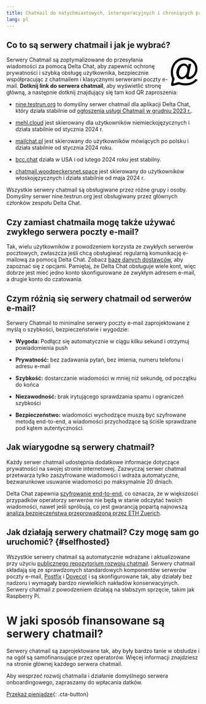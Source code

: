 ```yaml
---
title: Chatmail do natychmiastowych, interoperacyjnych i chroniących prywatność rozmów
lang: pl
---
```



## Co to są serwery chatmail i jak je wybrać?

<img alt="Chatmail logo" src="../assets/logos/chatmail.svg" width="80" style="float:right;" />

Serwery Chatmail są zoptymalizowane do przesyłania wiadomości za pomocą Delta Chat, aby zapewnić ochronę prywatności i szybką obsługę użytkownika, bezpiecznie współpracując z chatmailem i klasycznymi serwerami poczty e-mail. **Dotknij link do serwera chatmail**, aby wyświetlić stronę główną, a następnie dotknij znajdujący się tam kod QR zaproszenia:

- [nine.testrun.org](https://nine.testrun.org) to domyślny serwer chatmail dla aplikacji Delta Chat, który działa stabilnie od [ogłoszenia usługi Chatmail w grudniu 2023 r.](https://delta.chat/en/2023-12-13-chatmail).

- [mehl.cloud](https://mehl.cloud) jest skierowany dla użytkowników niemieckojęzycznych i działa stabilnie od stycznia 2024 r.

- [mailchat.pl](https://mailchat.pl) jest skierowany do użytkowników mówiących po polsku i działa stabilnie od stycznia 2024 roku.

- [bcc.chat](https://bcc.chat) działa w USA i od lutego 2024 roku jest stabilny.

- [chatmail.woodpeckersnet.space](https://chatmail.woodpeckersnest.space/) jest skierowany do użytkowników włoskojęzycznych i działa stabilnie od maja 2024 r.

Wszystkie serwery chatmail są obsługiwane przez różne grupy i osoby. Domyślny serwer nine.testrun.org jest obsługiwany przez głównych członków zespołu Delta Chat.

## Czy zamiast chatmaila mogę także używać zwykłego serwera poczty e-mail?

Tak, wielu użytkowników z powodzeniem korzysta ze zwykłych serwerów pocztowych, zwłaszcza jeśli chcą obsługiwać regularną komunikację e-mailową za pomocą Delta Chat. Zobacz [bazę danych dostawców](https://providers.delta.chat), aby zapoznać się z opcjami. Pamiętaj, że Delta Chat obsługuje wiele kont, więc dobrze jest mieć jedno konto skonfigurowane ze zwykłym adresem e-mail, a drugie konto do czatowania.


## Czym różnią się serwery chatmail od serwerów e-mail?

Serwery Chatmail to minimalne serwery poczty e-mail zaprojektowane z myślą o szybkości, bezpieczeństwie i wygodzie:

- **Wygoda:** Podłącz się automatycznie w ciągu kilku sekund i otrzymuj powiadomienia push

- **Prywatność:** bez zadawania pytań, bez imienia, numeru telefonu i adresu e-mail

- **Szybkość:** dostarczanie wiadomości w mniej niż sekundę, od początku do końca

- **Niezawodność:** brak irytującego sprawdzania spamu i ograniczeń szybkości

- **Bezpieczeństwo:** wiadomości wychodzące muszą być szyfrowane metodą end-to-end, a wiadomości przychodzące są ściśle sprawdzane pod kątem autentyczności.


## Jak wiarygodne są serwery chatmail?

Każdy serwer chatmail udostępnia dodatkowe informacje dotyczące prywatności na swojej stronie internetowej. Zazwyczaj serwer chatmail przetwarza tylko zaszyfrowane wiadomości i wdraża automatyczne, bezwarunkowe usuwanie wiadomości po maksymalnie 20 dniach.

Delta Chat zapewnia [szyfrowanie end-to-end](https://delta.chat/en/2023-11-23-jumbo-42), co oznacza, że w większości przypadków operatorzy serwerów nie będą w stanie odczytać twoich wiadomości, nawet jeśli spróbują, co jest gwarancją popartą najnowszą [analizą bezpieczeństwa przeprowadzoną przez ETH Zuerich](https://delta.chat/en/2024-03-25-crypto-analysis-securejoin).


## Jak działają serwery chatmail? Czy mogę sam go uruchomić? {#selfhosted}

Wszystkie serwery chatmail są automatycznie wdrażane i aktualizowane przy użyciu [publicznego repozytorium rozwoju chatmail](https://github.com/deltachat/chatmail). Serwery chatmail składają się ze sprawdzonych standardowych komponentów serwerów poczty e-mail, [Postfix](https://postfix.org) i [Dovecot](https://dovecot.org) i są skonfigurowane tak, aby działały bez nadzoru i wymagały bardzo niewielkich nakładów konserwacyjnych. Serwery chatmail z powodzeniem działają na słabszym sprzęcie, takim jak Raspberry Pi.


# W jaki sposób finansowane są serwery chatmail?

Serwery chatmail są zaprojektowane tak, aby były bardzo tanie w obsłudze i na ogół są samofinansujące przez operatorów. Więcej informacji znajdziesz na stronie głównej każdego serwera chatmail.

Aby wesprzeć rozwój chatmaila i działanie domyślnego serwera onboardingowego, zapraszamy do wpłacania datków.

[Przekaż pieniądze](donate){: .cta-button}
